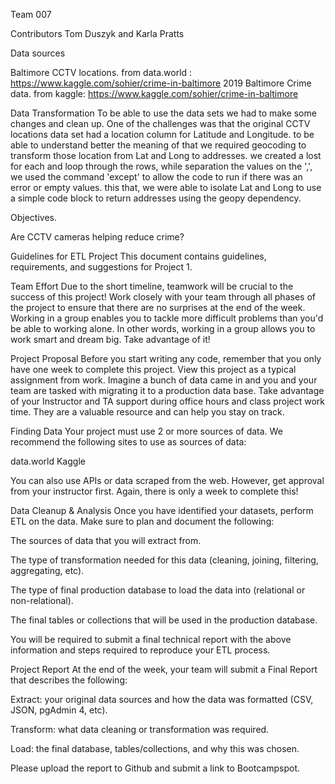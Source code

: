 Team 007

Contributors
Tom Duszyk and Karla Pratts

Data sources

Baltimore CCTV locations. from data.world : https://www.kaggle.com/sohier/crime-in-baltimore
2019 Baltimore Crime data. from kaggle: https://www.kaggle.com/sohier/crime-in-baltimore 

Data Transformation
To be able to use the data sets we had to make some changes and clean up.
One of the challenges was that the original CCTV locations data set had a location column for Latitude and Longitude.
to be able to understand better the meaning of that we required geocoding to transform those location from Lat and Long to addresses.
we created a lost for each and loop through the rows, while separation the values on the ',', we used the command 'except' to allow the code to run if there was an error or empty values.
this that, we were able to isolate Lat and Long to use a simple code block to return addresses using the geopy dependency.



Objectives.

Are CCTV cameras helping reduce crime?

Guidelines for ETL Project
This document contains guidelines, requirements, and suggestions for Project 1.

Team Effort
Due to the short timeline, teamwork will be crucial to the success of this project! Work closely with your team through all phases of the project to ensure that there are no surprises at the end of the week.
Working in a group enables you to tackle more difficult problems than you'd be able to working alone. In other words, working in a group allows you to work smart and dream big. Take advantage of it!

Project Proposal
Before you start writing any code, remember that you only have one week to complete this project. View this project as a typical assignment from work. Imagine a bunch of data came in and you and your team are tasked with migrating it to a production data base.
Take advantage of your Instructor and TA support during office hours and class project work time. They are a valuable resource and can help you stay on track.

Finding Data
Your project must use 2 or more sources of data. We recommend the following sites to use as sources of data:


data.world
Kaggle


You can also use APIs or data scraped from the web. However, get approval from your instructor first. Again, there is only a week to complete this!

Data Cleanup & Analysis
Once you have identified your datasets, perform ETL on the data. Make sure to plan and document the following:


The sources of data that you will extract from.


The type of transformation needed for this data (cleaning, joining, filtering, aggregating, etc).


The type of final production database to load the data into (relational or non-relational).


The final tables or collections that will be used in the production database.


You will be required to submit a final technical report with the above information and steps required to reproduce your ETL process.

Project Report
At the end of the week, your team will submit a Final Report that describes the following:


Extract: your original data sources and how the data was formatted (CSV, JSON, pgAdmin 4, etc).


Transform: what data cleaning or transformation was required.


Load: the final database, tables/collections, and why this was chosen.


Please upload the report to Github and submit a link to Bootcampspot.
